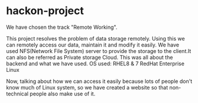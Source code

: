 # hackon-project

We have chosen the track "Remote Working".

This project resolves the problem of data storage remotely. Using this we can remotely access our data, maintain it and modify it easily.
We have used NFS(Network File System) server to provide the storage to the client.It can also be referred as Private storage Cloud. 
This was all about the backend and what we have used.
OS used: RHEL8 & 7 RedHat Enterprise Linux

Now, talking about how we can access it easily because lots of people don't know much of Linux system, so we have created a website so that non-technical people also make use of it.


